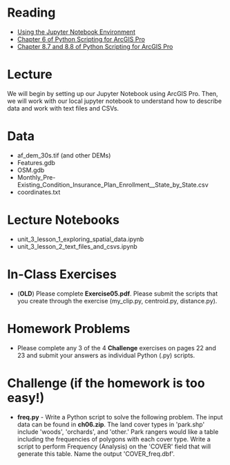 # Reading
- [Using the Jupyter Notebook Environment](https://developers.arcgis.com/python/guide/using-the-jupyter-notebook-environment/)
- [Chapter 6 of Python Scripting for ArcGIS Pro](https://esripress.esri.com/display/index.cfm?fuseaction=display&websiteID=384&moduleID=12)
- [Chapter 8.7 and 8.8 of Python Scripting for ArcGIS Pro](https://esripress.esri.com/display/index.cfm?fuseaction=display&websiteID=384&moduleID=12)

# Lecture
We will begin by setting up our Jupyter Notebook using ArcGIS Pro. Then, we will work with our local jupyter notebook to understand how to describe data and work with text files and CSVs.

# Data
- af_dem_30s.tif (and other DEMs)
- Features.gdb
- OSM.gdb
- Monthly_Pre-Existing_Condition_Insurance_Plan_Enrollment__State_by_State.csv
- coordinates.txt

# Lecture Notebooks
- unit_3_lesson_1_exploring_spatial_data.ipynb
- unit_3_lesson_2_text_files_and_csvs.ipynb

# In-Class Exercises
- (**OLD**) Please complete **Exercise05.pdf**. Please submit the scripts that you create through the exercise (my_clip.py, centroid.py, distance.py). 

# Homework Problems
- Please complete any 3 of the 4 **Challenge** exercises on pages 22 and 23 and submit your answers as individual Python (.py) scripts.
 
# Challenge (if the homework is too easy!)
- **freq.py** - Write a Python script to solve the following problem. The input data can be found in **ch06.zip**. The land cover types in 'park.shp' include 'woods', 'orchards', and 'other.' Park rangers would like a table including the frequencies of polygons with each cover type. Write a script to perform Frequency (Analysis) on the 'COVER' field that will generate this table. Name the output 'COVER_freq.dbf'.



